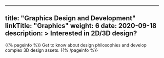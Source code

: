 
---
title: "Graphics Design and Development"
linkTitle: "Graphics"
weight: 6
date: 2020-09-18
description: >
  Interested in 2D/3D design?
---

{{% pageinfo %}}
Get to know about design philosophies and develop complex 3D design assets.
{{% /pageinfo %}}


